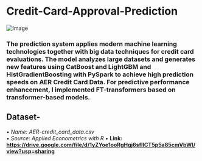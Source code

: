 # Credit-Card-Approval-Prediction

![Image](https://github.com/user-attachments/assets/9f61381f-60c2-4e70-9391-29c6b666f712)

### The prediction system applies modern machine learning technologies together with big data techniques for credit card evaluations. The model analyzes large datasets and generates new features using CatBoost and LightGBM and HistGradientBoosting with PySpark to achieve high prediction speeds on AER Credit Card Data. For predictive performance enhancement, I implemented FT-transformers based on transformer-based models.

## Dataset-

•⁠  ⁠*Name: AER-credit_card_data.csv*  
•⁠  ⁠*Source: Applied Econometrics with R*
•⁠  ⁠**Link: https://drive.google.com/file/d/1yZYoe1ooRgHgj6sflICT5p5a85cmVbWI/view?usp=sharing**
